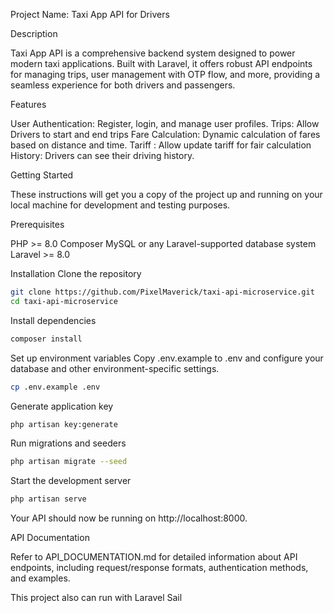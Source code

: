Project Name: Taxi App API for Drivers

Description

Taxi App API is a comprehensive backend system designed to power modern taxi applications. Built with Laravel, it offers robust API endpoints for managing trips, user management with OTP flow, and more, providing a seamless experience for both drivers and passengers.

Features

User Authentication: Register, login, and manage user profiles.
Trips: Allow Drivers to start and end trips
Fare Calculation: Dynamic calculation of fares based on distance and time.
Tariff : Allow update tariff for fair calculation
History: Drivers can see their driving history.

Getting Started

These instructions will get you a copy of the project up and running on your local machine for development and testing purposes.

Prerequisites

PHP >= 8.0
Composer
MySQL or any Laravel-supported database system
Laravel >= 8.0

Installation
Clone the repository
```bash
git clone https://github.com/PixelMaverick/taxi-api-microservice.git
cd taxi-api-microservice
```

Install dependencies

```bash
composer install
```

Set up environment variables
Copy .env.example to .env and configure your database and other environment-specific settings.

```bash
cp .env.example .env
```

Generate application key

```bash
php artisan key:generate
```

Run migrations and seeders

```bash
php artisan migrate --seed
```

Start the development server

```bash
php artisan serve
```

Your API should now be running on http://localhost:8000.

API Documentation

Refer to API_DOCUMENTATION.md for detailed information about API endpoints, including request/response formats, authentication methods, and examples.

This project also can run with Laravel Sail